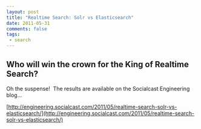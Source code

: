 ```yaml
---
layout: post
title: "Realtime Search: Solr vs Elasticsearch"
date: 2011-05-31
comments: false
tags:
 - search
---
```




Who will win the crown for the King of Realtime Search?
-------------------------------------------------------


Oh the suspense!  The results are available on the Socialcast Engineering blog...

[http://engineering.socialcast.com/2011/05/realtime-search-solr-vs-elasticsearch/](http://engineering.socialcast.com/2011/05/realtime-search-solr-vs-elasticsearch/)
